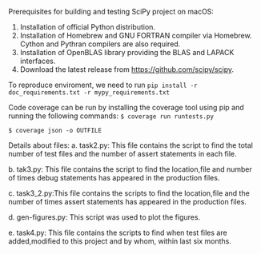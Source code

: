 Prerequisites for building and testing SciPy project on macOS:
1.	Installation of official Python distribution.
2.	Installation of Homebrew and GNU FORTRAN compiler via Homebrew. Cython and Pythran compilers are also required.
3.	Installation of OpenBLAS library providing the BLAS and LAPACK interfaces.
4.	Download the latest release from https://github.com/scipy/scipy.

To reproduce enviroment, we need to run `pip install -r doc_requirements.txt -r mypy_requirements.txt`

Code coverage can be run by installing the coverage tool using pip and running the following commands: 
`$ coverage run runtests.py`

`$ coverage json -o OUTFILE`

Details about files:
a. task2.py: This file contains the script to find the total number of test files and the number of assert statements in each file.

b. tak3.py: This file contains the script to find the location,file and number of times debug  statements has appeared in the production files.

c. task3_2.py:This file contains the scripts to find the location,file and the number of times assert statements has appeared in the production files.

d. gen-figures.py: This script was used to plot the figures.

e. task4.py: This file contains the scripts to find when test files are added,modified to this project and by whom, within last six months.

